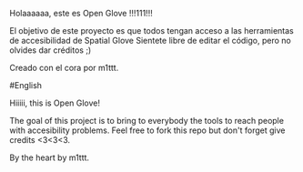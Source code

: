 Holaaaaaa, este es Open Glove !!!111!!!

El objetivo de este proyecto es que todos tengan acceso a las herramientas de accesibilidad de Spatial Glove
Sientete libre de editar el código, pero no olvides dar créditos ;)

Creado con el cora por m1ttt.


#English

Hiiiii, this is Open Glove!

The goal of this project is to bring to everybody the tools to reach people with accesibility problems.
Feel free to fork this repo but don't forget give credits <3<3<3.

By the heart by m1ttt.
